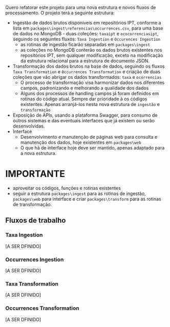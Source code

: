 Quero refatorar este projeto para uma nova estrutura e novos fluxos de processamento. O projeto terá a seguinte estrutura:

- Ingestão de dados brutos disponíveis em repositórios IPT, conforme a lista em `packages\ingest\referencias\occurrences.csv`, para uma base de dados no MongoDB - duas coleções: `taxaipt` e `ococorrenciasipt`, seguindo os seguintes fluxos: `Taxa Ingestion` e `Occurences Ingestion`
  - as rotinas de ingestão ficarão separadas em `packages\ingest`
  - as coleções no MongoDB conterão os dados brutos existentes nos repositórios IPT, sem qualquer modificação, exceto na modificação da estrutura relacional para a estrutura de documento JSON.
- Transformação dos dados brutos na base de dados, seguindo os fluxos `Taxa Transformation` e `Occurrences Transformation` e criação de duas coleções que vão abrigar os dados transformados: `taxa` e `ocorrencias`
  - O processo de transformação visa harmonizar dados nos diferentes campos, padronizando e melhorando a qualidade dos dados
  - Alguns dos processos de handling campos já foram definidos em rotinas do código atual. Sempre dar prioridade à os códigos existentes. Apenas arranjá-los nesta nova estrutura de `ingestão` e `transformação`
- Exposição de APIs, usando a plataforma Swagger, para consumo de outros sistemas e das eventuais interfaces que já existem ou serão desenvolvidas.
- Interface
  - Desenvolvimento e manutenção de páginas web para consulta e manutenção dos dados, hoje existentes em `packages\web`
  - O que há de interface hoje deve ser mantido, apenas adaptado para a nova estrutura.

# IMPORTANTE

- aproveitar os códigos, funções e rotinas existentes
- seguir a estrutura `packages\ingest` para as rotinas de ingestão, `packages\web` para interface e criar `packages\transform` para as rotinas de transformação.

## Fluxos de trabalho

### Taxa Ingestion

[A SER DFINIDO]

### Occurrences Ingestion

[A SER DFINIDO]

### Taxa Transformation

[A SER DFINIDO]

### Occurrences Transformation

[A SER DFINIDO]
